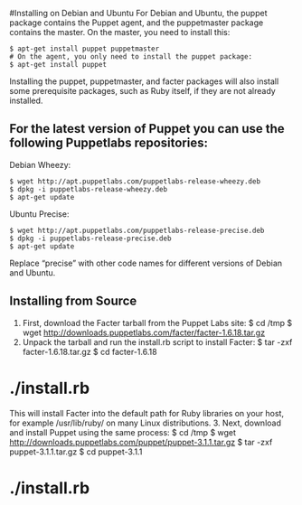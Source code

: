 #Installing on Debian and Ubuntu
For Debian and Ubuntu, the puppet package contains the Puppet agent, and the puppetmaster package contains the
master. On the master, you need to install this:
	
	$ apt-get install puppet puppetmaster
	# On the agent, you only need to install the puppet package:
	$ apt-get install puppet

Installing the puppet, puppetmaster, and facter packages will also install some prerequisite packages, such
as Ruby itself, if they are not already installed.

<h2> For the latest version of Puppet you can use the following Puppetlabs repositories:</h2>
Debian Wheezy:

	$ wget http://apt.puppetlabs.com/puppetlabs-release-wheezy.deb
	$ dpkg -i puppetlabs-release-wheezy.deb
	$ apt-get update

Ubuntu Precise:

	$ wget http://apt.puppetlabs.com/puppetlabs-release-precise.deb
	$ dpkg -i puppetlabs-release-precise.deb
	$ apt-get update
Replace “precise” with other code names for different versions of Debian and Ubuntu.

<h2> Installing from Source </h2>

1. First, download the Facter tarball from the Puppet Labs site:
	$ cd /tmp
$ wget http://downloads.puppetlabs.com/facter/facter-1.6.18.tar.gz
2. Unpack the tarball and run the install.rb script to install Facter:
$ tar -zxf facter-1.6.18.tar.gz
$ cd facter-1.6.18
# ./install.rb
This will install Facter into the default path for Ruby libraries on your host, for example /usr/lib/ruby/ on many
Linux distributions.
3. Next, download and install Puppet using the same process:
$ cd /tmp
$ wget http://downloads.puppetlabs.com/puppet/puppet-3.1.1.tar.gz
$ tar -zxf puppet-3.1.1.tar.gz
$ cd puppet-3.1.1
# ./install.rb

